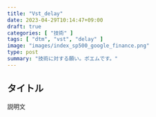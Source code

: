 ```yaml
---
title: "Vst_delay"
date: 2023-04-29T10:14:47+09:00
draft: true
categories: [ "技術" ]
tags: [ "dtm", "vst", "delay" ]
image: "images/index_sp500_google_finance.png"
type: post
summary: "技術に対する願い。ポエムです。"
---
```


## タイトル

説明文

